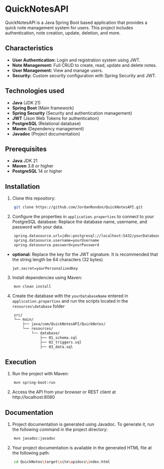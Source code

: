 # QuickNotesAPI

QuickNotesAPI is a Java Spring Boot based application that provides a quick note management system for users. This project includes authentication, note creation, update, deletion, and more.

## Characteristics

- **User Authentication:** Login and registration system using JWT.
- **Note Management:** Full CRUD to create, read, update and delete notes.
- **User Management:** View and manage users.
- **Security:** Custom security configuration with Spring Security and JWT.

## Technologies used

- **Java** (JDK 21)
- **Spring Boot** (Main framework)
- **Spring Security** (Security and authentication management)
- **JWT** (Json Web Tokens for authentication)
- **PostgreSQL** (Relational database)
- **Maven** (Dependency management)
- **Javadoc** (Project documentation)

## Prerequisites

- **Java** JDK 21
- **Maven** 3.8 or higher
- **PostgreSQL** 14 or higher

## Installation

1. Clone this repository:

```bash
    git clone https://github.com/JordanRondon/QuickNotesAPI.git
```

2. Configure the properties in `application.properties` to connect to your PostgreSQL database: Replace the database name, username, and password with your data.

```bash
    spring.datasource.url=jdbc:postgresql://localhost:5432/yourDatabaseName
    spring.datasource.username=yourUsername
    spring.datasource.password=yourPassword
```

- **optional:** Replace the key for the JWT signature. It is recommended that the string length be 64 characters (32 bytes)

  `jwt.secret=yourPersonalizedKey`

3. Install dependencies using Maven:

```bash
    mvn clean install
```

4. Create the database with the `yourDatabaseName` entered in `application.properties` and run the scripts located in the `resources\database` folder

```bash
    src/
    └── main/
        ├── java/com/QuickNotesAPI/QuickNotes/
        └── resources/
            └── database/
                ├── 01_schema.sql
                ├── 02_triggers.sql
                ├── 03_data.sql
```

## Execution

1. Run the project with Maven:

```bash
    mvn spring-boot:run
```

2. Access the API from your browser or REST client at http://localhost:8080

## Documentation

1. Project documentation is generated using Javadoc. To generate it, run the following command in the project directory:

```bash
    mvn javadoc:javadoc
```

2. Your project documentation is available in the generated HTML file at the following path:

```bash
    cd QuickNotes\target\site\apidocs\index.html
```
